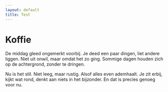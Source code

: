 ```yaml
---
layout: default
title: Test
---
```

<h1>Koffie</h1>
<p>De middag gleed ongemerkt voorbij. Je deed een paar dingen, liet andere liggen. Niet uit onwil, maar omdat het zo ging. Sommige dagen houden zich op de achtergrond, zonder te dringen.</p>

<p>Nu is het stil. Niet leeg, maar rustig. Alsof alles even ademhaalt. Je zit erbij, kijkt wat rond, denkt aan niets in het bijzonder. En dat is precies genoeg voor nu.</p>
